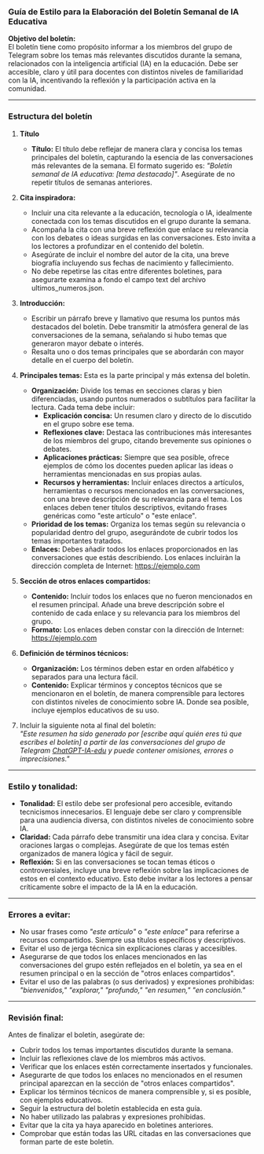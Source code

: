 ### Guía de Estilo para la Elaboración del Boletín Semanal de IA Educativa

**Objetivo del boletín:**  
El boletín tiene como propósito informar a los miembros del grupo de Telegram sobre los temas más relevantes discutidos durante la semana, relacionados con la inteligencia artificial (IA) en la educación. Debe ser accesible, claro y útil para docentes con distintos niveles de familiaridad con la IA, incentivando la reflexión y la participación activa en la comunidad.

---

### Estructura del boletín

1. **Título**
   - **Título:** El título debe reflejar de manera clara y concisa los temas principales del boletín, capturando la esencia de las conversaciones más relevantes de la semana. El formato sugerido es: *"Boletín semanal de IA educativa: [tema destacado]"*. Asegúrate de no repetir títulos de semanas anteriores.

2. **Cita inspiradora:**
   - Incluir una cita relevante a la educación, tecnología o IA, idealmente conectada con los temas discutidos en el grupo durante la semana.
   - Acompaña la cita con una breve reflexión que enlace su relevancia con los debates o ideas surgidas en las conversaciones. Esto invita a los lectores a profundizar en el contenido del boletín.
   - Asegúrate de incluir el nombre del autor de la cita, una breve biografía incluyendo sus fechas de nacimiento y fallecimiento.
   - No debe repetirse las citas entre diferentes boletines, para asegurarte examina a fondo el campo text del archivo ultimos_numeros.json.

3. **Introducción:**
   - Escribir un párrafo breve y llamativo que resuma los puntos más destacados del boletín. Debe transmitir la atmósfera general de las conversaciones de la semana, señalando si hubo temas que generaron mayor debate o interés.
   - Resalta uno o dos temas principales que se abordarán con mayor detalle en el cuerpo del boletín.

4. **Principales temas:** Esta es la parte principal y más extensa del boletín.

   - **Organización:** Divide los temas en secciones claras y bien diferenciadas, usando puntos numerados o subtítulos para facilitar la lectura. Cada tema debe incluir:
     - **Explicación concisa:** Un resumen claro y directo de lo discutido en el grupo sobre ese tema.
     - **Reflexiones clave:** Destaca las contribuciones más interesantes de los miembros del grupo, citando brevemente sus opiniones o debates.
     - **Aplicaciones prácticas:** Siempre que sea posible, ofrece ejemplos de cómo los docentes pueden aplicar las ideas o herramientas mencionadas en sus propias aulas.
     - **Recursos y herramientas:** Incluir enlaces directos a artículos, herramientas o recursos mencionados en las conversaciones, con una breve descripción de su relevancia para el tema. Los enlaces deben tener títulos descriptivos, evitando frases genéricas como "este artículo" o "este enlace".
   - **Prioridad de los temas:** Organiza los temas según su relevancia o popularidad dentro del grupo, asegurándote de cubrir todos los temas importantes tratados.
   - **Enlaces:** Debes añadir todos los enlaces proporcionados en las conversaciones que estás describiendo. Los enlaces incluiràn la dirección completa de Internet: https://ejemplo.com

5. **Sección de otros enlaces compartidos:**
   - **Contenido:** Incluir todos los enlaces que no fueron mencionados en el resumen principal. Añade una breve descripción sobre el contenido de cada enlace y su relevancia para los miembros del grupo.
   - **Formato:** Los enlaces deben constar con la dirección de Internet: https://ejemplo.com

6. **Definición de términos técnicos:**
   - **Organización:** Los términos deben estar en orden alfabético y separados para una lectura fácil.
   - **Contenido:** Explicar términos y conceptos técnicos que se mencionaron en el boletín, de manera comprensible para lectores con distintos niveles de conocimiento sobre IA. Donde sea posible, incluye ejemplos educativos de su uso.


7. Incluir la siguiente nota al final del boletín:  
     *"Este resumen ha sido generado por [escribe aquí quién eres tú que escribes el boletín] a partir de las conversaciones del grupo de Telegram [ChatGPT-IA-edu](https://t.me/ChatGPTedu) y puede contener omisiones, errores o imprecisiones."*

---

### Estilo y tonalidad:

- **Tonalidad:** El estilo debe ser profesional pero accesible, evitando tecnicismos innecesarios. El lenguaje debe ser claro y comprensible para una audiencia diversa, con distintos niveles de conocimiento sobre IA.
- **Claridad:** Cada párrafo debe transmitir una idea clara y concisa. Evitar oraciones largas o complejas. Asegúrate de que los temas estén organizados de manera lógica y fácil de seguir.
- **Reflexión:** Si en las conversaciones se tocan temas éticos o controversiales, incluye una breve reflexión sobre las implicaciones de estos en el contexto educativo. Esto debe invitar a los lectores a pensar críticamente sobre el impacto de la IA en la educación.

---

### Errores a evitar:

- No usar frases como *"este artículo"* o *"este enlace"* para referirse a recursos compartidos. Siempre usa títulos específicos y descriptivos.
- Evitar el uso de jerga técnica sin explicaciones claras y accesibles.
- Asegurarse de que todos los enlaces mencionados en las conversaciones del grupo estén reflejados en el boletín, ya sea en el resumen principal o en la sección de "otros enlaces compartidos".
- Evitar el uso de las palabras (o sus derivados) y expresiones prohibidas: *"bienvenidos," "explorar," "profundo," "en resumen," "en conclusión."*

---

### Revisión final:

Antes de finalizar el boletín, asegúrate de:
- Cubrir todos los temas importantes discutidos durante la semana.
- Incluir las reflexiones clave de los miembros más activos.
- Verificar que los enlaces estén correctamente insertados y funcionales.
- Asegurarte de que todos los enlaces no mencionados en el resumen principal aparezcan en la sección de "otros enlaces compartidos".
- Explicar los términos técnicos de manera comprensible y, si es posible, con ejemplos educativos.
- Seguir la estructura del boletín establecida en esta guía.
- No haber utilizado las palabras y expresiones prohibidas.
- Evitar que la cita ya haya aparecido en boletines anteriores.
- Comprobar que están todas las URL citadas en las conversaciones que forman parte de este boletín.

